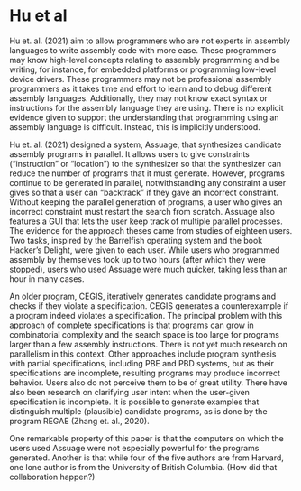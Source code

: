 # Hu et al

Hu et. al. (2021) aim to allow programmers who are not experts in assembly languages to write assembly code with more ease. These programmers may know high-level concepts relating to assembly programming and be writing, for instance, for embedded platforms or programming low-level device drivers. These programmers may not be professional assembly programmers as it takes time and effort to learn and to debug different assembly languages. Additionally, they may not know exact syntax or instructions for the assembly language they are using. There is no explicit evidence given to support the understanding that programming using an assembly language is difficult. Instead, this is implicitly understood.

Hu et. al. (2021) designed a system, Assuage, that synthesizes candidate assembly programs in parallel. It allows users to give constraints (“instruction” or “location”) to the synthesizer so that the synthesizer can reduce the number of programs that it must generate. However, programs continue to be generated in parallel, notwithstanding any constraint a user gives so that a user can “backtrack” if they gave an incorrect constraint. Without keeping the parallel generation of programs, a user who gives an incorrect constraint must restart the search from scratch. Assuage also features a GUI that lets the user keep track of multiple parallel processes. The evidence for the approach theses came from studies of eighteen users. Two tasks, inspired by the Barrelfish operating system and the book Hacker’s Delight, were given to each user. While users who programmed assembly by themselves took up to two hours (after which they were stopped), users who used Assuage were much quicker, taking less than an hour in many cases.

An older program, CEGIS, iteratively generates candidate programs and checks if they violate a specification. CEGIS generates a counterexample if a program indeed violates a specification. The principal problem with this approach of complete specifications is that programs can grow in combinatorial complexity and the search space is too large for programs larger than a few assembly instructions. There is not yet much research on parallelism in this context. Other approaches include program synthesis with partial specifications, including PBE and PBD systems, but as their specifications are incomplete, resulting programs may produce incorrect behavior. Users also do not perceive them to be of great utility. There have also been research on clarifying user intent when the user-given specification is incomplete. It is possible to generate examples that distinguish multiple (plausible) candidate programs, as is done by the program REGAE (Zhang et. al., 2020).

One remarkable property of this paper is that the computers on which the users used Assuage were not especially powerful for the programs generated. Another is that while four of the five authors are from Harvard, one lone author is from the University of British Columbia. (How did that collaboration happen?)
